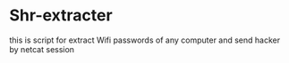 # Shr-extracter
this is script for extract Wifi passwords of any computer and send hacker by netcat session
